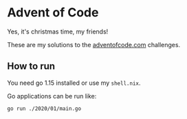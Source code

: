# Advent of Code

Yes, it's christmas time, my friends!

These are my solutions to the [adventofcode.com](https://adventofcode.com/) challenges.

## How to run

You need go 1.15 installed or use my `shell.nix`.

Go applications can be run like:
```sh
go run ./2020/01/main.go
```
